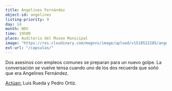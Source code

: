 ```yaml
---
title: Angelines Fernández
object-id: angelines
listing-priority: 9
day: 14
month: NOV
time: 19h00
place: Auditorio del Museo Municipal
image: "https://res.cloudinary.com/magnvs/image/upload/v1510522285/angelines11_qhpnve.jpg"
ext-url: "/capsulas/"
---
```


Dos asesinos con empleos comunes se preparan para un nuevo golpe. La conversación se vuelve tensa cuando uno de los dos recuerda que soñó que era Angelines Fernández.

<u>Actúan:</u> Luis Rueda y Pedro Ortiz.
